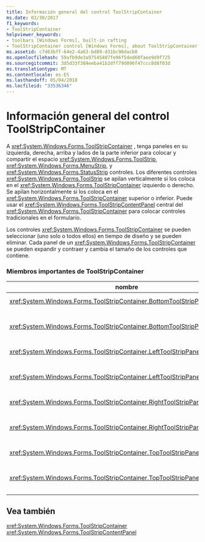 ```yaml
---
title: Información general del control ToolStripContainer
ms.date: 03/30/2017
f1_keywords:
- ToolStripContainer
helpviewer_keywords:
- toolbars [Windows Forms], built-in rafting
- ToolStripContainer control [Windows Forms], about ToolStripContainer control
ms.assetid: c7d63bff-64e2-4a63-bd89-d31bc96dacb8
ms.openlocfilehash: 59afb9de3a97545407fe96f5ded60faee9d9f725
ms.sourcegitcommit: 3d5d33f384eeba41b2dff79d096f47ccc8d8f03d
ms.translationtype: MT
ms.contentlocale: es-ES
ms.lasthandoff: 05/04/2018
ms.locfileid: "33536346"
---
```

# <a name="toolstripcontainer-control-overview"></a>Información general del control ToolStripContainer
A <xref:System.Windows.Forms.ToolStripContainer> , tenga paneles en su izquierda, derecha, arriba y lados de la parte inferior para colocar y compartir el espacio <xref:System.Windows.Forms.ToolStrip>, <xref:System.Windows.Forms.MenuStrip>, y <xref:System.Windows.Forms.StatusStrip> controles. Los diferentes controles <xref:System.Windows.Forms.ToolStrip> se apilan verticalmente si los coloca en el <xref:System.Windows.Forms.ToolStripContainer> izquierdo o derecho. Se apilan horizontalmente si los coloca en el <xref:System.Windows.Forms.ToolStripContainer> superior o inferior. Puede usar el <xref:System.Windows.Forms.ToolStripContentPanel> central del <xref:System.Windows.Forms.ToolStripContainer> para colocar controles tradicionales en el formulario.  
  
 Los controles <xref:System.Windows.Forms.ToolStripContainer> se pueden seleccionar (uno solo o todos ellos) en tiempo de diseño y se pueden eliminar. Cada panel de un <xref:System.Windows.Forms.ToolStripContainer> se pueden expandir y contraer y cambia el tamaño de los controles que contiene.  
  
### <a name="important-toolstripcontainer-members"></a>Miembros importantes de ToolStripContainer  
  
|nombre|Descripción|  
|----------|-----------------|  
|<xref:System.Windows.Forms.ToolStripContainer.BottomToolStripPanel%2A>|Obtiene el panel inferior de la <xref:System.Windows.Forms.ToolStripContainer>.|  
|<xref:System.Windows.Forms.ToolStripContainer.BottomToolStripPanelVisible%2A>|Obtiene o establece un valor que indica si el panel inferior de la <xref:System.Windows.Forms.ToolStripContainer> está visible.|  
|<xref:System.Windows.Forms.ToolStripContainer.LeftToolStripPanel%2A>|Obtiene el panel izquierdo de la <xref:System.Windows.Forms.ToolStripContainer>.|  
|<xref:System.Windows.Forms.ToolStripContainer.LeftToolStripPanelVisible%2A>|Obtiene o establece un valor que indica si el panel izquierdo de la <xref:System.Windows.Forms.ToolStripContainer> está visible.|  
|<xref:System.Windows.Forms.ToolStripContainer.RightToolStripPanel%2A>|Obtiene el panel derecho de la <xref:System.Windows.Forms.ToolStripContainer>.|  
|<xref:System.Windows.Forms.ToolStripContainer.RightToolStripPanelVisible%2A>|Obtiene o establece un valor que indica si el panel derecho de la <xref:System.Windows.Forms.ToolStripContainer> está visible.|  
|<xref:System.Windows.Forms.ToolStripContainer.TopToolStripPanel%2A>|Obtiene el panel superior de la <xref:System.Windows.Forms.ToolStripContainer>.|  
|<xref:System.Windows.Forms.ToolStripContainer.TopToolStripPanelVisible%2A>|Obtiene o establece un valor que indica si el panel superior de la <xref:System.Windows.Forms.ToolStripContainer> está visible.|  
  
## <a name="see-also"></a>Vea también  
 <xref:System.Windows.Forms.ToolStripContainer>  
 <xref:System.Windows.Forms.ToolStripContentPanel>
